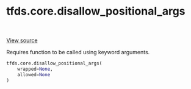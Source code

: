 <div itemscope itemtype="http://developers.google.com/ReferenceObject">
<meta itemprop="name" content="tfds.core.disallow_positional_args" />
<meta itemprop="path" content="Stable" />
</div>

# tfds.core.disallow_positional_args

<!-- Insert buttons and diff -->

<table class="tfo-notebook-buttons tfo-api" align="left">
</table>

<a target="_blank" href="https://github.com/tensorflow/datasets/tree/master/tensorflow_datasets/core/api_utils.py">View
source</a>

<!-- Equality marker -->
Requires function to be called using keyword arguments.

```python
tfds.core.disallow_positional_args(
    wrapped=None,
    allowed=None
)
```

<!-- Placeholder for "Used in" -->
